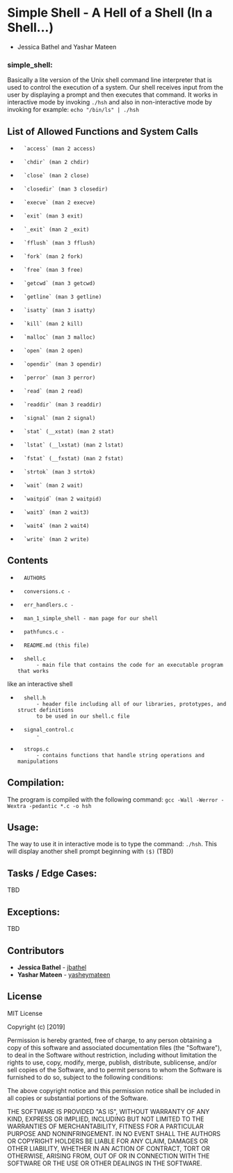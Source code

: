 # Simple Shell - A Hell of a Shell (In a Shell...) 
 - Jessica Bathel and Yashar Mateen

### simple_shell:
 Basically a lite version of the Unix shell command line interpreter
that is used to control the execution of a system. Our shell receives input from the user
 by displaying a prompt and then executes that command. It works in interactive mode by
invoking `./hsh` and also in non-interactive mode by invoking for example: `echo "/bin/ls" | ./hsh`

## List of Allowed Functions and System Calls
*       `access` (man 2 access)
*       `chdir` (man 2 chdir)
*       `close` (man 2 close)
*       `closedir` (man 3 closedir)
*       `execve` (man 2 execve)
*       `exit` (man 3 exit)
*       `_exit` (man 2 _exit)
*       `fflush` (man 3 fflush)
*       `fork` (man 2 fork)
*       `free` (man 3 free)
*       `getcwd` (man 3 getcwd)
*       `getline` (man 3 getline)
*       `isatty` (man 3 isatty)
*       `kill` (man 2 kill)
*       `malloc` (man 3 malloc)
*       `open` (man 2 open)
*       `opendir` (man 3 opendir)
*       `perror` (man 3 perror)
*       `read` (man 2 read)
*       `readdir` (man 3 readdir)
*       `signal` (man 2 signal)
*       `stat` (__xstat) (man 2 stat)
*       `lstat` (__lxstat) (man 2 lstat)
*       `fstat` (__fxstat) (man 2 fstat)
*       `strtok` (man 3 strtok)
*       `wait` (man 2 wait)
*       `waitpid` (man 2 waitpid)
*       `wait3` (man 2 wait3)
*       `wait4` (man 2 wait4)
*       `write` (man 2 write)

## Contents
*       AUTHORS
*       conversions.c - 
*       err_handlers.c -
*       man_1_simple_shell - man page for our shell
*       pathfuncs.c - 
*       README.md (this file)
*       shell.c 
			- main file that contains the code for an executable program that works
like an interactive shell
*       shell.h
			- header file including all of our libraries, prototypes, and struct definitions 
			to be used in our shell.c file
*       signal_control.c
 			- 
*       strops.c 
			- contains functions that handle string operations and manipulations

## Compilation:
 The program is compiled with the following command: 
 `gcc -Wall -Werror -Wextra -pedantic *.c -o hsh`

## Usage:
The way to use it in interactive mode is to type the command:
 `./hsh`.
  This will display another shell prompt beginning with `($)` (TBD)
  
## Tasks / Edge Cases:
TBD
 
## Exceptions:
TBD
 

## Contributors
* **Jessica Bathel** - [jbathel](https://github.com/jbathel)
* **Yashar Mateen** - [yasheymateen](https://github.com/yasheymateen)
 
## License

MIT License

Copyright (c) [2019]

Permission is hereby granted, free of charge, to any person obtaining a copy
of this software and associated documentation files (the "Software"), to deal
in the Software without restriction, including without limitation the rights
to use, copy, modify, merge, publish, distribute, sublicense, and/or sell
copies of the Software, and to permit persons to whom the Software is
furnished to do so, subject to the following conditions:

The above copyright notice and this permission notice shall be included in all
copies or substantial portions of the Software.

THE SOFTWARE IS PROVIDED "AS IS", WITHOUT WARRANTY OF ANY KIND, EXPRESS OR
IMPLIED, INCLUDING BUT NOT LIMITED TO THE WARRANTIES OF MERCHANTABILITY,
FITNESS FOR A PARTICULAR PURPOSE AND NONINFRINGEMENT. IN NO EVENT SHALL THE
AUTHORS OR COPYRIGHT HOLDERS BE LIABLE FOR ANY CLAIM, DAMAGES OR OTHER
LIABILITY, WHETHER IN AN ACTION OF CONTRACT, TORT OR OTHERWISE, ARISING FROM,
OUT OF OR IN CONNECTION WITH THE SOFTWARE OR THE USE OR OTHER DEALINGS IN THE
SOFTWARE.